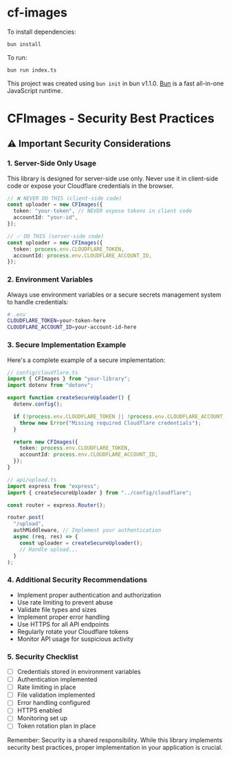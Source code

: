 # cf-images

To install dependencies:

```bash
bun install
```

To run:

```bash
bun run index.ts
```

This project was created using `bun init` in bun v1.1.0. [Bun](https://bun.sh) is a fast all-in-one JavaScript runtime.

# CFImages - Security Best Practices

## ⚠️ Important Security Considerations

### 1. Server-Side Only Usage

This library is designed for server-side use only. Never use it in client-side code or expose your Cloudflare credentials in the browser.

```typescript
// ❌ NEVER DO THIS (client-side code)
const uploader = new CFImages({
  token: "your-token", // NEVER expose tokens in client code
  accountId: "your-id",
});

// ✅ DO THIS (server-side code)
const uploader = new CFImages({
  token: process.env.CLOUDFLARE_TOKEN,
  accountId: process.env.CLOUDFLARE_ACCOUNT_ID,
});
```

### 2. Environment Variables

Always use environment variables or a secure secrets management system to handle credentials:

```bash
# .env
CLOUDFLARE_TOKEN=your-token-here
CLOUDFLARE_ACCOUNT_ID=your-account-id-here
```

### 3. Secure Implementation Example

Here's a complete example of a secure implementation:

```typescript
// config/cloudflare.ts
import { CFImages } from "your-library";
import dotenv from "dotenv";

export function createSecureUploader() {
  dotenv.config();

  if (!process.env.CLOUDFLARE_TOKEN || !process.env.CLOUDFLARE_ACCOUNT_ID) {
    throw new Error("Missing required Cloudflare credentials");
  }

  return new CFImages({
    token: process.env.CLOUDFLARE_TOKEN,
    accountId: process.env.CLOUDFLARE_ACCOUNT_ID,
  });
}

// api/upload.ts
import express from "express";
import { createSecureUploader } from "../config/cloudflare";

const router = express.Router();

router.post(
  "/upload",
  authMiddleware, // Implement your authentication
  async (req, res) => {
    const uploader = createSecureUploader();
    // Handle upload...
  }
);
```

### 4. Additional Security Recommendations

- Implement proper authentication and authorization
- Use rate limiting to prevent abuse
- Validate file types and sizes
- Implement proper error handling
- Use HTTPS for all API endpoints
- Regularly rotate your Cloudflare tokens
- Monitor API usage for suspicious activity

### 5. Security Checklist

- [ ] Credentials stored in environment variables
- [ ] Authentication implemented
- [ ] Rate limiting in place
- [ ] File validation implemented
- [ ] Error handling configured
- [ ] HTTPS enabled
- [ ] Monitoring set up
- [ ] Token rotation plan in place

Remember: Security is a shared responsibility. While this library implements security best practices, proper implementation in your application is crucial.
